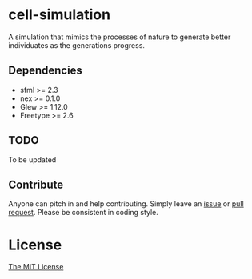 cell-simulation
===

A simulation that mimics the processes of nature to generate better individuates as the generations progress.

## Dependencies

- sfml >= 2.3
- nex >= 0.1.0
- Glew >= 1.12.0
- Freetype >= 2.6

## TODO

To be updated

## Contribute

Anyone can pitch in and help contributing. Simply leave an [issue](/new/issues) or [pull request](pulls). Please be consistent in coding style.

# License

[The MIT License](LICENSE)
